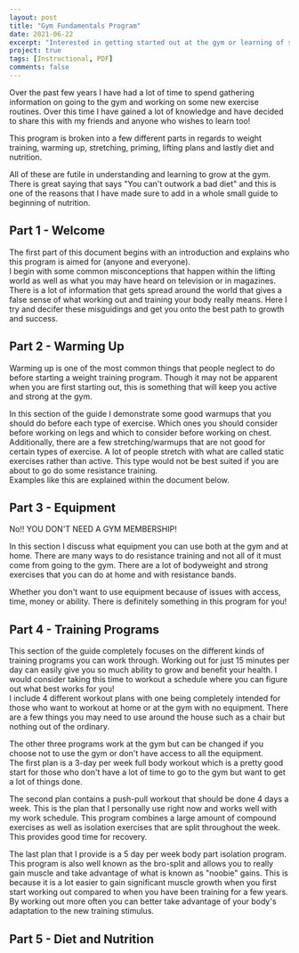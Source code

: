 ```yaml
---
layout: post
title: "Gym Fundamentals Program"
date: 2021-06-22
excerpt: "Interested in getting started out at the gym or learning of some good programs to get you to the next level? This is a 30+ page guide on where and how to get started with some resistance training with or without the gym! Includes nutrition and diet information as well!"
project: true
tags: [Instructional, PDF]
comments: false
---
```


Over the past few years I have had a lot of time to spend gathering information on going to the gym and working on some new exercise routines. Over this time I have gained a lot of knowledge and have decided to share this with my friends and anyone who wishes to learn too!  

This program is broken into a few different parts in regards to weight training, warming up, stretching, priming, lifting plans and lastly diet and nutrition.  

All of these are futile in understanding and learning to grow at the gym. There is great saying that says "You can't outwork a bad diet" and this is one of the reasons that I have made sure to add in a whole small guide to beginning of nutrition.  

## Part 1 - Welcome
The first part of this document begins with an introduction and explains who this program is aimed for (anyone and everyone).  
I begin with some common misconceptions that happen within the lifting world as well as what you may have heard on television or in magazines.  
There is a lot of information that gets spread around the world that gives a false sense of what working out and training your body really means. Here I try and decifer these misguidings and get you onto the best path to growth and success.  

## Part 2 - Warming Up  
Warming up is one of the most common things that people neglect to do before starting a weight training program. Though it may not be apparent when you are first starting out, this is something that will keep you active and strong at the gym.  

In this section of the guide I demonstrate some good warmups that you should do before each type of exercise. Which ones you should consider before working on legs and which to consider before working on chest. Additionally, there are a few stretching/warmups that are not good for certain types of exercise. A lot of people stretch with what are called static exercises rather than active. This type would not be best suited if you are about to go do some resistance training.   
Examples like this are explained within the document below.  

## Part 3 - Equipment  
No!! YOU DON'T NEED A GYM MEMBERSHIP!  

In this section I discuss what equipment you can use both at the gym and at home. There are many ways to do resistance training and not all of it must come from going to the gym. There are a lot of bodyweight and strong exercises that you can do at home and with resistance bands.  

Whether you don't want to use equipment because of issues with access, time, money or ability. There is definitely something in this program for you!  

## Part 4 - Training Programs  
This section of the guide completely focuses on the different kinds of training programs you can work through. Working out for just 15 minutes per day can easily give you so much ability to grow and benefit your health. I would consider taking this time to workout a schedule where you can figure out what best works for you!   
I include 4 different workout plans with one being completely intended for those who want to workout at home or at the gym with no equipment. There are a few things you may need to use around the house such as a chair but nothing out of the ordinary.  

The other three programs work at the gym but can be changed if you choose not to use the gym or don't have access to all the equipment.  
The first plan is a 3-day per week full body workout which is a pretty good start for those who don't have a lot of time to go to the gym but want to get a lot of things done.   

The second plan contains a push-pull workout that should be done 4 days a week. This is the plan that I personally use right now and works well with my work schedule. This program combines a large amount of compound exercises as well as isolation exercises that are split throughout the week. This provides good time for recovery.  

The last plan that I provide is a 5 day per week body part isolation program. This program is also well known as the bro-split and allows you to really gain muscle and take advantage of what is known as "noobie" gains. This is because it is a lot easier to gain significant muscle growth when you first start working out compared to when you have been training for a few years. By working out more often you can better take advantage of your body's adaptation to the new training stimulus.  

## Part 5 - Diet and Nutrition  